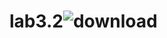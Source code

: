 # lab3.2![download](https://user-images.githubusercontent.com/97260947/204257281-08566a2a-9d79-445f-8f53-61a908356954.png)
